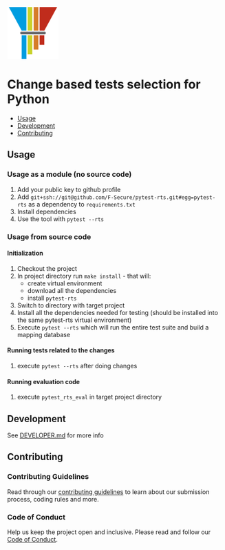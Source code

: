 <img src="https://github.com/F-Secure/pytest-rts/raw/master/docs/imgs/pytest-rts-logo.png" width="120px" height="120px"/>

# Change based tests selection for Python

- [Usage](#usage)
- [Development](#dev)
- [Contributing](#contrib)

## <a name="usage"></a> Usage

### Usage as a module (no source code)

1. Add your public key to github profile
2. Add `git+ssh://git@github.com/F-Secure/pytest-rts.git#egg=pytest-rts` as a dependency to `requirements.txt`
3. Install dependencies
4. Use the tool with `pytest --rts`

### Usage from source code

#### Initialization

1. Checkout the project
2. In project directory run `make install` - that will:
   - create virtual environment
   - download all the dependencies
   - install `pytest-rts`
3. Switch to directory with target project
4. Install all the dependencies needed for testing (should be installed into the same pytest-rts virtual environment)
5. Execute `pytest --rts` which will run the entire test suite and build a mapping database

#### Running tests related to the changes

1. execute `pytest --rts` after doing changes

#### Running evaluation code

1. execute `pytest_rts_eval` in target project directory

## <a name="dev"></a> Development

See [DEVELOPER.md][developer] for more info

## <a name="contrib"></a> Contributing

### Contributing Guidelines

Read through our [contributing guidelines][contributing] to learn about our submission process, coding rules and more.

### Code of Conduct

Help us keep the project open and inclusive. Please read and follow our [Code of Conduct][codeofconduct].

[developer]: https://github.com/F-Secure/pytest-rts/tree/master/docs/DEVELOPER.md
[contributing]: https://github.com/F-Secure/pytest-rts/tree/master/docs/CONTRIBUTING.md
[codeofconduct]: https://github.com/F-Secure/pytest-rts/tree/master/docs/CODE_OF_CONDUCT.md
